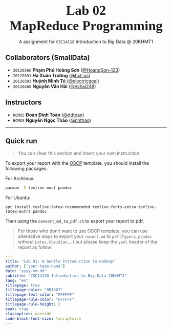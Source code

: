
<div style="text-align: center">
    <span style="font-size: 3em; font-weight: 700; font-family: Consolas">
        Lab 02 <br>
        MapReduce Programming
    </span>
    <br><br>
    <span style="">
        A assignment for <code>CSC14118</code> Introduction to Big Data @ 20KHMT1
    </span>
</div>


## Collaborators (SmallData)
- `20120366` **Phạm Phú Hoàng Sơn** ([@HoangSon-123](https://github.com/HoangSon-123))
- `20120391` **Hà Xuân Trường** ([@hxt-us](https://github.com/hxt-us))
- `20120393` **Huỳnh Minh Tú** ([@electricgoal](https://github.com/ElectricGoal))
- `20120468` **Nguyễn Văn Hải** ([@nvhai248](https://github.com/nvhai248))
## Instructors
- `HCMUS` **Đoàn Đình Toàn** ([@ddtoan](ddtoan18@clc.fitus.edu.vn))
- `HCMUS` **Nguyễn Ngọc Thảo** ([@nnthao](nnthao@fit.hcmus.edu.vn))
---
<div style="page-break-after: always"></div>

## Quick run
> You can clear this section and insert your own instruction.

To export your report with the [OSCP](https://help.offensive-security.com/hc/en-us/articles/360046787731-PEN-200-Reporting-Requirements) template, you should install the following packages:

For Archlinux:
```bash
pacman -S texlive-most pandoc
```
For Ubuntu:
```
apt install texlive-latex-recommended texlive-fonts-extra texlive-latex-extra pandoc
```
Then using the `convert_md_to_pdf.sh` to export your report to pdf.

> For those who don't want to use OSCP template, you can use alternative ways to export your `report.md` to `pdf` (`Typora`, `pandoc` without `Latex`, `Obsidian`,...) but please keep the `yaml` header of the report as follow:

```yaml
---
title: "Lab 01: A Gentle Introduction to Hadoop"
author: ["your-team-name"]
date: "yyyy-mm-dd"
subtitle: "CSC14118 Introduction to Big Data 20KHMT1"
lang: "en"
titlepage: true
titlepage-color: "0B1887"
titlepage-text-color: "FFFFFF"
titlepage-rule-color: "FFFFFF"
titlepage-rule-height: 2
book: true
classoption: oneside
code-block-font-size: \scriptsize
---
```